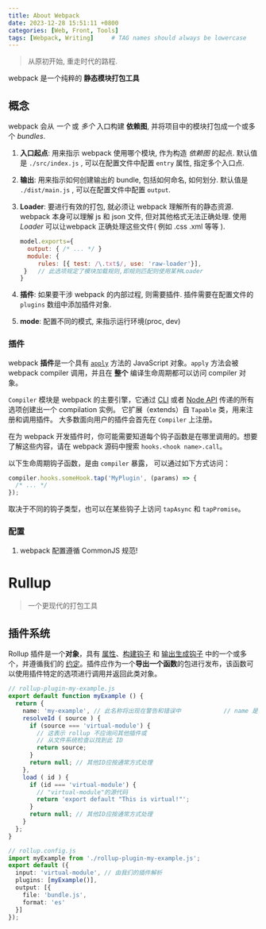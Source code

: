 ```yaml
---
title: About Webpack
date: 2023-12-28 15:51:11 +0800
categories: [Web, Front, Tools]
tags: [Webpack, Writing]     # TAG names should always be lowercase
---
```


> 从原初开始, 重走时代的路程.

webpack 是一个纯粹的 **静态模块打包工具** 

## 概念

webpack 会从 *一个* 或 *多个* 入口构建 **依赖图**, 并将项目中的模块打包成一个或多个 *bundles*.

1. **入口起点**: 用来指示 webpack 使用哪个模块, 作为构造 *依赖图* 的起点. 默认值是 `./src/index.js` , 可以在配置文件中配置 `entry` 属性, 指定多个入口点.

2. **输出**: 用来指示如何创建输出的 bundle, 包括如何命名, 如何划分. 默认值是 `./dist/main.js` , 可以在配置文件中配置 `output`.

3. **Loader**: 要进行有效的打包, 就必须让 webpack 理解所有的静态资源. webpack 本身可以理解 js 和 json 文件, 但对其他格式无法正确处理. 使用 *Loader* 可以让webpack 正确处理这些文件( 例如 .css .xml 等等 ).

   ```js
   model.exports={
     output: { /* ... */ }
     module: {
     	rules: [{ test: /\.txt$/, use: 'raw-loader'}],
   	}	// 此选项规定了模块加载规则,即规则匹配则使用某种Loader
   }
   ```

4. **插件**: 如果要干涉 webpack 的内部过程, 则需要插件. 插件需要在配置文件的 `plugins` 数组中添加插件对象.

5. **mode**: 配置不同的模式, 来指示运行环境(proc, dev)



### 插件

webpack **插件**是一个具有 [`apply`](https://developer.mozilla.org/en-US/docs/Web/JavaScript/Reference/Global_Objects/Function/apply) 方法的 JavaScript 对象。`apply` 方法会被 webpack compiler 调用，并且在 **整个** 编译生命周期都可以访问 compiler 对象。

`Compiler` 模块是 webpack 的主要引擎，它通过 [CLI](https://www.webpackjs.com/api/cli) 或者 [Node API](https://www.webpackjs.com/api/node) 传递的所有选项创建出一个 compilation 实例。 它扩展（extends）自 `Tapable` 类，用来注册和调用插件。 大多数面向用户的插件会首先在 `Compiler` 上注册。

在为 webpack 开发插件时，你可能需要知道每个钩子函数是在哪里调用的。想要了解这些内容，请在 webpack 源码中搜索 `hooks.<hook name>.call`。

以下生命周期钩子函数，是由 `compiler` 暴露， 可以通过如下方式访问：

```js
compiler.hooks.someHook.tap('MyPlugin', (params) => {
  /* ... */
});
```

取决于不同的钩子类型，也可以在某些钩子上访问 `tapAsync` 和 `tapPromise`。



### 配置

1. webpack 配置遵循 CommonJS 规范!





# Rullup

> 一个更现代的打包工具

## 插件系统

Rollup 插件是一个**对象**，具有 [属性](https://cn.rollupjs.org/plugin-development/#properties)、[构建钩子](https://cn.rollupjs.org/plugin-development/#build-hooks) 和 [输出生成钩子](https://cn.rollupjs.org/plugin-development/#output-generation-hooks) 中的一个或多个，并遵循我们的 [约定](https://cn.rollupjs.org/plugin-development/#conventions)。插件应作为一个**导出一个函数**的包进行发布，该函数可以使用插件特定的选项进行调用并返回此类对象。

```ts
// rollup-plugin-my-example.js
export default function myExample () {
  return {
    name: 'my-example', // 此名称将出现在警告和错误中			// name 是一个 属性
    resolveId ( source ) {														// resolveId 是一个 构建钩子
      if (source === 'virtual-module') {
        // 这表示 rollup 不应询问其他插件或
        // 从文件系统检查以找到此 ID
        return source;
      }
      return null; // 其他ID应按通常方式处理
    },
    load ( id ) {																				// load 是一个 创建钩子
      if (id === 'virtual-module') {
        // "virtual-module"的源代码
        return 'export default "This is virtual!"';
      }
      return null; // 其他ID应按通常方式处理
    }
  };
}

// rollup.config.js
import myExample from './rollup-plugin-my-example.js';
export default ({
  input: 'virtual-module', // 由我们的插件解析
  plugins: [myExample()],
  output: [{
    file: 'bundle.js',
    format: 'es'
  }]
});
```

